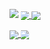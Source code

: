 ![](https://hit.yhype.me/github/profile?user_id=57870403)
<a href="https://github.com/LibRapid/LibRapidRust">
  <img align="center" src="https://github-readme-stats.vercel.app/api/pin/?username=librapid&repo=librapidrust&theme=radical&hide_border=true" />
</a>
<a href="https://github.com/NervousNullPtr/Von-Vektoren-und-Polynomen">
  <img align="center" src="https://github-readme-stats.vercel.app/api/pin/?username=nervousnullptr&repo=von-vektoren-und-polynomen&theme=radical&hide_border=true" />
</a>
<br><br>
<a href="https://github.com/NervousNullPtr">
  <img align="center" src="https://github-readme-stats.vercel.app/api?username=nervousnullptr&show_icons=true&theme=radical&include_all_commits=true&count_private=true&hide_border=true" />
</a><a href="https://github.com/NervousNullPtr">
  <img align="center" src="https://github-readme-stats.vercel.app/api/top-langs/?username=nervousnullptr&theme=radical&hide=JavaScript,HTML,CSS,Roff&show_icons=true&include_all_commits=true&include_forks=true&count_private=true&hide_border=true&langs_count=3" />
  </a>
<br><br>

